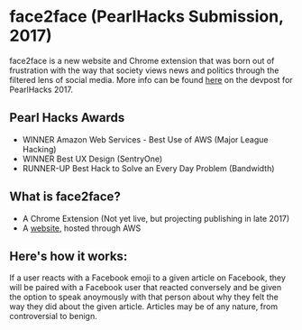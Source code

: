 # face2face (PearlHacks Submission, 2017)

face2face is a new website and Chrome extension that was born out of frustration with the way that society views news and politics through the filtered lens of social media.
More info can be found [here](https://devpost.com/software/face2face) on the devpost for PearlHacks 2017.

## Pearl Hacks Awards

* WINNER Amazon Web Services - Best Use of AWS (Major League Hacking)
* WINNER Best UX Design (SentryOne)
* RUNNER-UP Best Hack to Solve an Every Day Problem (Bandwidth)

## What is face2face?

* A Chrome Extension (Not yet live, but projecting publishing in late 2017)
* A [website](https://face-2face.net), hosted through AWS

## Here's how it works:

If a user reacts with a Facebook emoji to a given article on Facebook, they will be paired with a Facebook user that reacted conversely and be given the option to speak anoymously with that person about why they felt the way they did about the given article. Articles may be of any nature, from controversial to benign. 
